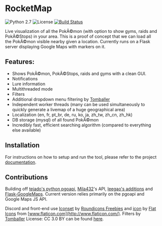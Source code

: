   
# RocketMap

![Python 2.7](https://img.shields.io/badge/python-2.7-blue.svg) ![License](https://img.shields.io/github/license/RocketMap/RocketMap.svg) [![Build Status](https://travis-ci.org/RocketMap/RocketMap.svg?branch=develop)](https://travis-ci.org/RocketMap/RocketMap)

Live visualization of all the PokÃ©mon (with option to show gyms, raids and PokÃ©Stops) in your area. This is a proof of concept that we can load all the PokÃ©mon visible nearby given a location. Currently runs on a Flask server displaying Google Maps with markers on it.

## Features:

* Shows PokÃ©mon, PokÃ©Stops, raids and gyms with a clean GUI.
* Notifications
* Lure information
* Multithreaded mode
* Filters
* Additional dropdown menu filtering by [Tomballer](https://github.com/tomballgithub/RocketMap)
* Independent worker threads (many can be used simultaneously to quickly generate a livemap of a huge geographical area)
* Localization (en, fr, pt_br, de, ru, ko, ja, zh_tw, zh_cn, zh_hk)
* DB storage (mysql) of all found PokÃ©mon
* Incredibly fast, efficient searching algorithm (compared to everything else available)

## Installation

For instructions on how to setup and run the tool, please refer to the project [documentation](https://rocketmap.readthedocs.io).

## Contributions

Building off [tejado's python pgoapi](https://github.com/tejado/pgoapi), [Mila432](https://github.com/Mila432/Pokemon_Go_API)'s API, [leegao's additions](https://github.com/leegao/pokemongo-api-demo/tree/simulation) and [Flask-GoogleMaps](https://github.com/rochacbruno/Flask-GoogleMaps). Current version relies primarily on the pgoapi and Google Maps JS API.

Discord and front-end use [Iconset](http://www.flaticon.com/packs/packs/pokemon-go/) by [Roundicons Freebies](http://www.flaticon.com/authors/roundicons-freebies/) and [icon](http://www.flaticon.com/free-icon/rocket_178158) by [Flat Icons](http://flat-icons.com/) from [www.flaticon.com](http://www.flaticon.com/). Filters by [Tomballer](https://github.com/tomballgithub/RocketMap) License: CC 3.0 BY can be found [here](http://creativecommons.org/licenses/by/3.0/). 
